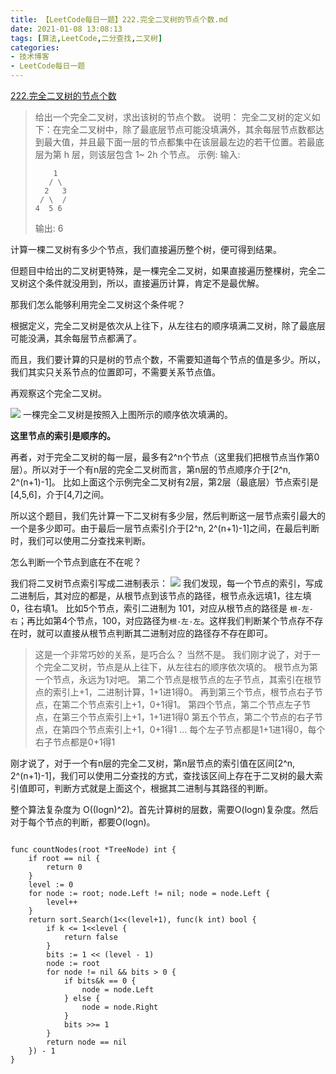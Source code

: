 ```yaml
---
title: 【LeetCode每日一题】222.完全二叉树的节点个数.md
date: 2021-01-08 13:08:13
tags: [算法,LeetCode,二分查找,二叉树]
categories:
- 技术博客
- LeetCode每日一题
---
```


[222.完全二叉树的节点个数](https://leetcode-cn.com/problems/count-complete-tree-nodes/description/)


> 给出一个完全二叉树，求出该树的节点个数。
>说明：
>完全二叉树的定义如下：在完全二叉树中，除了最底层节点可能没填满外，其余每层节点数都达到最大值，并且最下面一层的节点都集中在该层最左边的若干位置。若最底层为第 h 层，则该层包含 1~ 2h 个节点。
>示例:
>输入:
>```
>     1
>    / \
>   2   3
>  / \  /
> 4  5 6
>```
>输出: 6


<!-- more -->

计算一棵二叉树有多少个节点，我们直接遍历整个树，便可得到结果。

但题目中给出的二叉树更特殊，是一棵完全二叉树，如果直接遍历整棵树，完全二叉树这个条件就没用到，所以，直接遍历计算，肯定不是最优解。

那我们怎么能够利用完全二叉树这个条件呢？

根据定义，完全二叉树是依次从上往下，从左往右的顺序填满二叉树，除了最底层可能没满，其余每层节点都满了。

而且，我们要计算的只是树的节点个数，不需要知道每个节点的值是多少。所以，我们其实只关系节点的位置即可，不需要关系节点值。

再观察这个完全二叉树。

![](https://img-vnote-1251075307.cos.ap-beijing.myqcloud.com/1610332226_20210108135027678_1462776828.png)
一棵完全二叉树是按照入上图所示的顺序依次填满的。

**这里节点的索引是顺序的。**

再者，对于完全二叉树的每一层，最多有2^n个节点（这里我们把根节点当作第0层）。所以对于一个有n层的完全二叉树而言，第n层的节点顺序介于[2^n, 2^(n+1)-1]。
比如上面这个示例完全二叉树有2层，第2层（最底层）节点索引是[4,5,6]，介于[4,7]之间。

所以这个题目，我们先计算一下二叉树有多少层，然后判断这一层节点索引最大的一个是多少即可。由于最后一层节点索引介于[2^n, 2^(n+1)-1]之间，在最后判断时，我们可以使用二分查找来判断。

怎么判断一个节点到底在不在呢？

我们将二叉树节点索引写成二进制表示：
![](https://img-vnote-1251075307.cos.ap-beijing.myqcloud.com/1610332227_20210108141731990_497357340.png)
我们发现，每一个节点的索引，写成二进制后，其对应的都是，从根节点到该节点的路径，根节点永远填1，往左填0，往右填1。
比如5个节点，索引二进制为 101，对应从根节点的路径是 `根-左-右`；再比如第4个节点，100，对应路径为`根-左-左`。这样我们判断某个节点存不存在时，就可以直接从根节点判断其二进制对应的路径存不存在即可。

> 这是一个非常巧妙的关系，是巧合么？
> 当然不是。
> 我们刚才说了，对于一个完全二叉树，节点是从上往下，从左往右的顺序依次填的。
> 根节点为第一个节点，永远为1对吧。
> 第二个节点是根节点的左子节点，其索引在根节点的索引上+1，二进制计算，1+1进1得0。
> 再到第三个节点，根节点右子节点，在第二个节点索引上+1，0+1得1。
> 第四个节点，第二个节点左子节点，在第三个节点索引上+1，1+1进1得0
> 第五个节点，第二个节点的右子节点，在第四个节点索引上+1，0+1得1
> ...
> 每个左子节点都是1+1进1得0，每个右子节点都是0+1得1

刚才说了，对于一个有n层的完全二叉树，第n层节点的索引值在区间[2^n, 2^(n+1)-1]，我们可以使用二分查找的方式，查找该区间上存在于二叉树的最大索引值即可，判断方式就是上面这个，根据其二进制与其路径的判断。

整个算法复杂度为 O((logn)^2)。首先计算树的层数，需要O(logn)复杂度。然后对于每个节点的判断，都要O(logn)。

```golang

func countNodes(root *TreeNode) int {
    if root == nil {
        return 0
    }
    level := 0
    for node := root; node.Left != nil; node = node.Left {
        level++
    }
    return sort.Search(1<<(level+1), func(k int) bool {
        if k <= 1<<level {
            return false
        }
        bits := 1 << (level - 1)
        node := root
        for node != nil && bits > 0 {
            if bits&k == 0 {
                node = node.Left
            } else {
                node = node.Right
            }
            bits >>= 1
        }
        return node == nil
    }) - 1
}

```